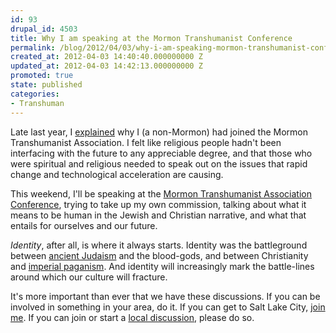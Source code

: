 ```yaml
---
id: 93
drupal_id: 4503
title: Why I am speaking at the Mormon Transhumanist Conference
permalink: /blog/2012/04/03/why-i-am-speaking-mormon-transhumanist-conference
created_at: 2012-04-03 14:40:40.000000000 Z
updated_at: 2012-04-03 14:42:13.000000000 Z
promoted: true
state: published
categories:
- Transhuman
---
```

Late last year, I [explained](http://micahredding.com/blog/2011/09/21/why-i-joined-mormon-trashumanist-association) why I (a non-Mormon) had joined the Mormon Transhumanist Association. I felt like religious people hadn't been interfacing with the future to any appreciable degree, and that those who were spiritual and religious needed to speak out on the issues that rapid change and technological acceleration are causing.

This weekend, I'll be speaking at the [Mormon Transhumanist Association Conference](http://transfigurism-2012.eventbrite.com/), trying to take up my own commission, talking about what it means to be human in the Jewish and Christian narrative, and what that entails for ourselves and our future. 

*Identity*, after all, is where it always starts. Identity was the battleground between [ancient Judaism](http://micahredding.com/blog/2012/03/12/ancient-israel-vs-blood-gods) and the blood-gods, and between Christianity and [imperial paganism](http://micahredding.com/blog/2012/04/02/jesus-insurgent). And identity will increasingly mark the battle-lines around which our culture will fracture.

It's more important than ever that we have these discussions. If you can be involved in something in your area, do it. If you can get to Salt Lake City, [join me](http://transfigurism-2012.eventbrite.com/). If you can join or start a [local discussion](http://www.meetup.com/Singularity-and-Beer/), please do so.
